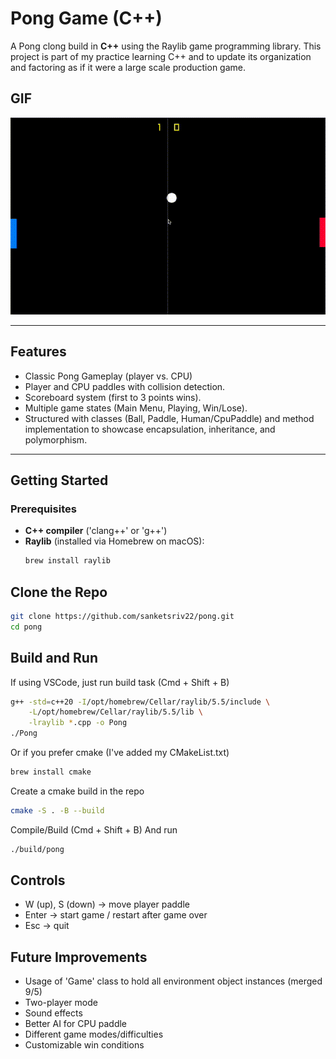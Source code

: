 # Pong Game (C++)

A Pong clong build in **C++** using the Raylib game programming library.
This project is part of my practice learning C++ and to update its organization and factoring as if it were a large scale production game.

## GIF
![Pong Gameplay](assets/pong.gif)

___

## Features
- Classic Pong Gameplay (player vs. CPU)
- Player and CPU paddles with collision detection.
- Scoreboard system (first to 3 points wins).
- Multiple game states (Main Menu, Playing, Win/Lose).
- Structured with classes (Ball, Paddle, Human/CpuPaddle) and method implementation to showcase encapsulation, inheritance, and polymorphism.

---

## Getting Started

### Prerequisites
- **C++ compiler** ('clang++' or 'g++')
- **Raylib** (installed via Homebrew on macOS):
  ```bash
  brew install raylib
  ```
## Clone the Repo
```bash
git clone https://github.com/sanketsriv22/pong.git
cd pong
```

## Build and Run
If using VSCode, just run build task (Cmd + Shift + B)
```bash
g++ -std=c++20 -I/opt/homebrew/Cellar/raylib/5.5/include \
    -L/opt/homebrew/Cellar/raylib/5.5/lib \
    -lraylib *.cpp -o Pong
./Pong
```
Or if you prefer cmake (I've added my CMakeList.txt)
```bash
brew install cmake
```
Create a cmake build in the repo
```bash
cmake -S . -B --build
```
Compile/Build (Cmd + Shift + B)
And run
```bash
./build/pong
```

## Controls
- W (up), S (down) -> move player paddle
- Enter -> start game / restart after game over
- Esc -> quit

## Future Improvements
- Usage of 'Game' class to hold all environment object instances (merged 9/5)
- Two-player mode
- Sound effects
- Better AI for CPU paddle
- Different game modes/difficulties
- Customizable win conditions
